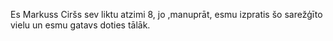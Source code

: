 Es Markuss Ciršs sev liktu atzimi 8, jo ,manuprāt, esmu izpratis šo sarežģīto vielu un esmu gatavs doties tālāk.